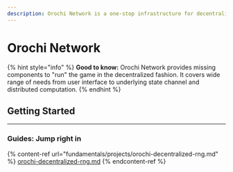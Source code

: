 ```yaml
---
description: Orochi Network is a one-stop infrastructure for decentralized gaming
---
```


# Orochi Network

{% hint style="info" %}
**Good to know:** Orochi Network provides missing components to "run" the game in the decentralized fashion. It covers wide range of needs from user interface to underlying state channel and distributed computation.
{% endhint %}

## Getting Started

****

### Guides: Jump right in

{% content-ref url="fundamentals/projects/orochi-decentralized-rng.md" %}
[orochi-decentralized-rng.md](fundamentals/projects/orochi-decentralized-rng.md)
{% endcontent-ref %}

